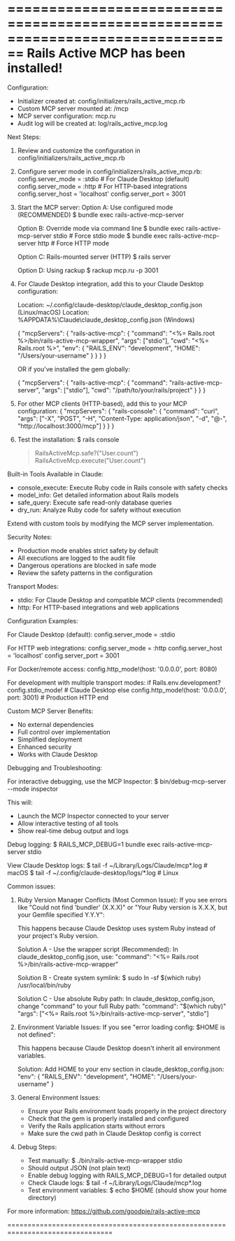================================================================================
Rails Active MCP has been installed!
================================================================================

Configuration:
- Initializer created at: config/initializers/rails_active_mcp.rb
- Custom MCP server mounted at: /mcp
- MCP server configuration: mcp.ru
- Audit log will be created at: log/rails_active_mcp.log

Next Steps:

1. Review and customize the configuration in config/initializers/rails_active_mcp.rb

2. Configure server mode in config/initializers/rails_active_mcp.rb:
   config.server_mode = :stdio    # For Claude Desktop (default)
   config.server_mode = :http     # For HTTP-based integrations
   config.server_host = 'localhost'
   config.server_port = 3001

3. Start the MCP server:
   Option A: Use configured mode (RECOMMENDED)
   $ bundle exec rails-active-mcp-server

   Option B: Override mode via command line
   $ bundle exec rails-active-mcp-server stdio  # Force stdio mode
   $ bundle exec rails-active-mcp-server http   # Force HTTP mode

   Option C: Rails-mounted server (HTTP)
   $ rails server

   Option D: Using rackup
   $ rackup mcp.ru -p 3001

4. For Claude Desktop integration, add this to your Claude Desktop configuration:

   Location: ~/.config/claude-desktop/claude_desktop_config.json (Linux/macOS)
   Location: %APPDATA%\Claude\claude_desktop_config.json (Windows)

   {
     "mcpServers": {
       "rails-active-mcp": {
         "command": "<%= Rails.root %>/bin/rails-active-mcp-wrapper",
         "args": ["stdio"],
         "cwd": "<%= Rails.root %>", 
         "env": {
           "RAILS_ENV": "development",
           "HOME": "/Users/your-username"
         }
       }
     }
   }

   OR if you've installed the gem globally:

   {
     "mcpServers": {
       "rails-active-mcp": {
         "command": "rails-active-mcp-server",
         "args": ["stdio"],
         "cwd": "/path/to/your/rails/project"
       }
     }
   }

5. For other MCP clients (HTTP-based), add this to your MCP configuration:
   {
     "mcpServers": {
       "rails-console": {
         "command": "curl",
         "args": ["-X", "POST", "-H", "Content-Type: application/json", "-d", "@-", "http://localhost:3000/mcp"]
       }
     }
   }

6. Test the installation:
   $ rails console
   > RailsActiveMcp.safe?("User.count")
   > RailsActiveMcp.execute("User.count")

Built-in Tools Available in Claude:
- console_execute: Execute Ruby code in Rails console with safety checks
- model_info: Get detailed information about Rails models
- safe_query: Execute safe read-only database queries
- dry_run: Analyze Ruby code for safety without execution

Extend with custom tools by modifying the MCP server implementation.

Security Notes:
- Production mode enables strict safety by default
- All executions are logged to the audit file
- Dangerous operations are blocked in safe mode
- Review the safety patterns in the configuration

Transport Modes:
- stdio: For Claude Desktop and compatible MCP clients (recommended)
- http: For HTTP-based integrations and web applications

Configuration Examples:

For Claude Desktop (default):
  config.server_mode = :stdio

For HTTP web integrations:
  config.server_mode = :http
  config.server_host = 'localhost'
  config.server_port = 3001

For Docker/remote access:
  config.http_mode!(host: '0.0.0.0', port: 8080)

For development with multiple transport modes:
  if Rails.env.development?
    config.stdio_mode!  # Claude Desktop
  else
    config.http_mode!(host: '0.0.0.0', port: 3001)  # Production HTTP
  end

Custom MCP Server Benefits:
- No external dependencies
- Full control over implementation
- Simplified deployment
- Enhanced security
- Works with Claude Desktop

Debugging and Troubleshooting:

For interactive debugging, use the MCP Inspector:
$ bin/debug-mcp-server --mode inspector

This will:
- Launch the MCP Inspector connected to your server
- Allow interactive testing of all tools
- Show real-time debug output and logs

Debug logging:
$ RAILS_MCP_DEBUG=1 bundle exec rails-active-mcp-server stdio

View Claude Desktop logs:
$ tail -f ~/Library/Logs/Claude/mcp*.log  # macOS
$ tail -f ~/.config/claude-desktop/logs/*.log  # Linux

Common issues:

1. Ruby Version Manager Conflicts (Most Common Issue):
   If you see errors like "Could not find 'bundler' (X.X.X)" or "Your Ruby version is X.X.X, but your Gemfile specified Y.Y.Y":
   
   This happens because Claude Desktop uses system Ruby instead of your project's Ruby version.
   
   Solution A - Use the wrapper script (Recommended):
   In claude_desktop_config.json, use:
   "command": "<%= Rails.root %>/bin/rails-active-mcp-wrapper"
   
   Solution B - Create system symlink:
   $ sudo ln -sf $(which ruby) /usr/local/bin/ruby
   
   Solution C - Use absolute Ruby path:
   In claude_desktop_config.json, change "command" to your full Ruby path:
   "command": "$(which ruby)"
   "args": ["<%= Rails.root %>/bin/rails-active-mcp-server", "stdio"]

2. Environment Variable Issues:
   If you see "error loading config: $HOME is not defined":
   
   This happens because Claude Desktop doesn't inherit all environment variables.
   
   Solution: Add HOME to your env section in claude_desktop_config.json:
   "env": {
     "RAILS_ENV": "development",
     "HOME": "/Users/your-username"
   }

3. General Environment Issues:
   - Ensure your Rails environment loads properly in the project directory
   - Check that the gem is properly installed and configured  
   - Verify the Rails application starts without errors
   - Make sure the cwd path in Claude Desktop config is correct

4. Debug Steps:
   - Test manually: $ ./bin/rails-active-mcp-wrapper stdio
   - Should output JSON (not plain text)
   - Enable debug logging with RAILS_MCP_DEBUG=1 for detailed output
   - Check Claude logs: $ tail -f ~/Library/Logs/Claude/mcp*.log
   - Test environment variables: $ echo $HOME (should show your home directory)

For more information: https://github.com/goodpie/rails-active-mcp

================================================================================